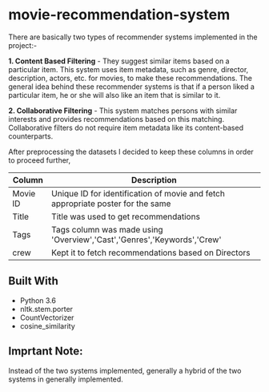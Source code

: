 # movie-recommendation-system

There are basically two types of recommender systems implemented in the project:-

**1. Content Based Filtering** - They suggest similar items based on a particular item. This system uses item metadata, such as genre, director, description, actors, etc. for movies, to make these recommendations. The general idea behind these recommender systems is that if a person liked a particular item, he or she will also like an item that is similar to it.

**2. Collaborative Filtering** - This system matches persons with similar interests and provides recommendations based on this matching. Collaborative filters do not require item metadata like its content-based counterparts.

After preprocessing the datasets I decided to keep these columns in order to proceed further,

| Column | Description |
| --- | --- |
| Movie ID | Unique ID for identification of movie and fetch appropriate poster for the same |
| Title| Title was used to get recommendations |
| Tags | Tags column was made using 'Overview','Cast','Genres','Keywords','Crew'|
| crew | Kept it to fetch recommendations based on Directors |

## Built With

* Python 3.6
* nltk.stem.porter
* CountVectorizer
* cosine_similarity

## Imprtant Note:
Instead of the two systems implemented, generally a hybrid of the two systems in generally implemented.
